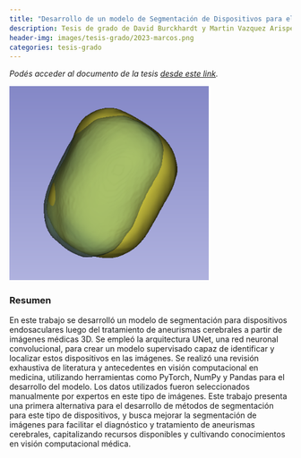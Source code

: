 ```yaml
---
title: "Desarrollo de un modelo de Segmentación de Dispositivos para el Tratamiento de Aneurismas Cerebrales a partir de Imágenes Médicas 3D"
description: Tesis de grado de David Burckhardt y Martin Vazquez Arispe, dirigida por el Dr. Ignacio Larrabide y por Romina Muñoz
header-img: images/tesis-grado/2023-marcos.png
categories: tesis-grado
---
```

*Podés acceder al documento de la tesis [desde este link](https://www.ridaa.unicen.edu.ar/items/...).*


<div class="image-post-container">
    <img src="/images/tesis-grado/2024-BurckArispe.png"/>
</div>

### Resumen

En este trabajo se desarrolló un modelo de segmentación para dispositivos endosaculares luego del tratamiento de aneurismas cerebrales a partir de imágenes médicas 3D.
Se empleó la arquitectura UNet, una red neuronal convolucional, para crear un modelo supervisado capaz de identificar y localizar estos dispositivos en las imágenes. 
Se realizó una revisión exhaustiva de literatura y antecedentes en visión computacional en medicina, utilizando herramientas como PyTorch, NumPy y Pandas para el desarrollo del modelo.
Los datos utilizados fueron seleccionados manualmente por expertos en este tipo de imágenes.
Este trabajo presenta una primera alternativa para el desarrollo de métodos de segmentación para este tipo de dispositivos, y busca mejorar la segmentación de imágenes para facilitar el diagnóstico y tratamiento de aneurismas cerebrales, capitalizando recursos disponibles y cultivando conocimientos en visión computacional médica.
